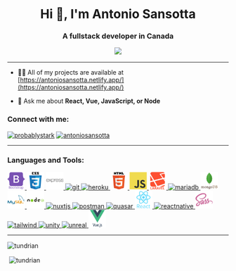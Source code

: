 <!-- ### Welcome to my profile 👋

# Feel free to browse some of my projects

### About me:  
![codewars](https://www.codewars.com/users/Tundrian/badges/small)   
<img src="https://cdn.jsdelivr.net/gh/devicons/devicon/icons/html5/html5-original.svg" alt="html" width="25"/>
<img src="https://cdn.jsdelivr.net/gh/devicons/devicon/icons/css3/css3-original.svg" alt="css" width="25" />
<img src="https://cdn.jsdelivr.net/gh/devicons/devicon/icons/sass/sass-original.svg" alt="sass" width="25" />
<img src="https://cdn.jsdelivr.net/gh/devicons/devicon/icons/bootstrap/bootstrap-original.svg" alt="bootstrap" width="25"  />
<img src="https://cdn.jsdelivr.net/gh/devicons/devicon/icons/tailwindcss/tailwindcss-original-wordmark.svg" alt="tailwind" width="25" />
<img src="https://cdn.jsdelivr.net/gh/devicons/devicon/icons/javascript/javascript-original.svg" alt="javascript" width="25"/>
<img src="https://cdn.jsdelivr.net/gh/devicons/devicon/icons/react/react-original.svg" alt="react" width="25" />
<img src="https://cdn.jsdelivr.net/gh/devicons/devicon/icons/vuejs/vuejs-original.svg" alt="vue" width="25" />
<img src="https://cdn.jsdelivr.net/gh/devicons/devicon/icons/nuxtjs/nuxtjs-original.svg" alt="nuxt" width="25" />
<img src="https://cdn.jsdelivr.net/gh/devicons/devicon/icons/nodejs/nodejs-original.svg" alt="node" width="25" />
<img src="https://cdn.jsdelivr.net/gh/devicons/devicon/icons/mongodb/mongodb-original.svg" alt="mongodb" width="25" />
<img src="https://cdn.jsdelivr.net/gh/devicons/devicon/icons/mysql/mysql-original.svg" alt="mysql" width="25" />   

- 🔭 I’m currently working on MERN stack projects relating to gaming, project management, and various other topics.
- 🌱 I’m currently diving deeper into React / Next as well as the newly released Nuxt3 framework.
- 👯 I’m looking to collaborate on social and environmental projects.
- 📫 How to reach me: dm me on Twitter https://twitter.com/ProbablyStark

## Some Interesting Projects to play around with
- [Pokémon Battle](https://pokemontypebattle.netlify.app/) Select two Pokémon and see which one has a type advantage.
- :warning:(WIP) [Ready Up](https://readyup.netlify.app/) Add the games you own to a virtual library. -->
<img href="https://github.com/Tundrian/Tundrian/blob/main/github-banner1.png" />
<h1 align="center">Hi 👋, I'm Antonio Sansotta</h1>
<h3 align="center">A fullstack developer in Canada</h3>

<!-- <p align="left"> <img src="https://komarev.com/ghpvc/?username=tundrian&label=Profile%20views&color=0e75b6&style=flat" alt="tundrian" /> </p>

<p align="left"> <a href="https://twitter.com/probablystark" target="blank"><img src="https://img.shields.io/twitter/follow/probablystark?logo=twitter&style=for-the-badge" alt="probablystark" /></a> </p>   -->
<div align="center"><a target="_blank" href="https://www.codewars.com/users/TonyStarkProbably"><img src="https://www.codewars.com/users/TonyStarkProbably/badges/large" /></a> </div> 

---

<!-- 
- 🔭 I’m currently working on **A fullstack (MERN) project management application**

- 🌱 I’m currently learning **to better optimize fullstack applications** -->

- 👨‍💻 All of my projects are available at [https://antoniosansotta.netlify.app/](https://antoniosansotta.netlify.app/)

- 💬 Ask me about **React, Vue, JavaScript, or Node**

<h3 align="left">Connect with me:</h3>
<p align="left">
<a href="https://twitter.com/probablystark" target="blank"><img align="center" src="https://raw.githubusercontent.com/rahuldkjain/github-profile-readme-generator/master/src/images/icons/Social/twitter.svg" alt="probablystark" height="30" width="40" /></a>
<a href="https://linkedin.com/in/antoniosansotta" target="blank"><img align="center" src="https://raw.githubusercontent.com/rahuldkjain/github-profile-readme-generator/master/src/images/icons/Social/linked-in-alt.svg" alt="antoniosansotta" height="30" width="40" /></a>
</p>

---

<h3 align="left">Languages and Tools:</h3>
<p align="left"> <a href="https://getbootstrap.com" target="_blank" rel="noreferrer"> <img src="https://raw.githubusercontent.com/devicons/devicon/master/icons/bootstrap/bootstrap-plain-wordmark.svg" alt="bootstrap" width="40" height="40"/> </a> <a href="https://www.w3schools.com/css/" target="_blank" rel="noreferrer"> <img src="https://raw.githubusercontent.com/devicons/devicon/master/icons/css3/css3-original-wordmark.svg" alt="css3" width="40" height="40"/> </a> <a href="https://expressjs.com" target="_blank" rel="noreferrer"> <img src="https://raw.githubusercontent.com/devicons/devicon/master/icons/express/express-original-wordmark.svg" alt="express" width="40" height="40"/> </a> <a href="https://git-scm.com/" target="_blank" rel="noreferrer"> <img src="https://www.vectorlogo.zone/logos/git-scm/git-scm-icon.svg" alt="git" width="40" height="40"/> </a> <a href="https://heroku.com" target="_blank" rel="noreferrer"> <img src="https://www.vectorlogo.zone/logos/heroku/heroku-icon.svg" alt="heroku" width="40" height="40"/> </a> <a href="https://www.w3.org/html/" target="_blank" rel="noreferrer"> <img src="https://raw.githubusercontent.com/devicons/devicon/master/icons/html5/html5-original-wordmark.svg" alt="html5" width="40" height="40"/> </a> <a href="https://developer.mozilla.org/en-US/docs/Web/JavaScript" target="_blank" rel="noreferrer"> <img src="https://raw.githubusercontent.com/devicons/devicon/master/icons/javascript/javascript-original.svg" alt="javascript" width="40" height="40"/> </a> <a href="https://laravel.com/" target="_blank" rel="noreferrer"> <img src="https://raw.githubusercontent.com/devicons/devicon/master/icons/laravel/laravel-plain-wordmark.svg" alt="laravel" width="40" height="40"/> </a> <a href="https://mariadb.org/" target="_blank" rel="noreferrer"> <img src="https://www.vectorlogo.zone/logos/mariadb/mariadb-icon.svg" alt="mariadb" width="40" height="40"/> </a> <a href="https://www.mongodb.com/" target="_blank" rel="noreferrer"> <img src="https://raw.githubusercontent.com/devicons/devicon/master/icons/mongodb/mongodb-original-wordmark.svg" alt="mongodb" width="40" height="40"/> </a> <a href="https://www.mysql.com/" target="_blank" rel="noreferrer"> <img src="https://raw.githubusercontent.com/devicons/devicon/master/icons/mysql/mysql-original-wordmark.svg" alt="mysql" width="40" height="40"/> </a> <a href="https://nodejs.org" target="_blank" rel="noreferrer"> <img src="https://raw.githubusercontent.com/devicons/devicon/master/icons/nodejs/nodejs-original-wordmark.svg" alt="nodejs" width="40" height="40"/> </a> <a href="https://nuxtjs.org/" target="_blank" rel="noreferrer"> <img src="https://www.vectorlogo.zone/logos/nuxtjs/nuxtjs-icon.svg" alt="nuxtjs" width="40" height="40"/> </a> <a href="https://postman.com" target="_blank" rel="noreferrer"> <img src="https://www.vectorlogo.zone/logos/getpostman/getpostman-icon.svg" alt="postman" width="40" height="40"/> </a> <a href="https://quasar.dev/" target="_blank" rel="noreferrer"> <img src="https://cdn.quasar.dev/logo/svg/quasar-logo.svg" alt="quasar" width="40" height="40"/> </a> <a href="https://reactjs.org/" target="_blank" rel="noreferrer"> <img src="https://raw.githubusercontent.com/devicons/devicon/master/icons/react/react-original-wordmark.svg" alt="react" width="40" height="40"/> </a> <a href="https://reactnative.dev/" target="_blank" rel="noreferrer"> <img src="https://reactnative.dev/img/header_logo.svg" alt="reactnative" width="40" height="40"/> </a> <a href="https://sass-lang.com" target="_blank" rel="noreferrer"> <img src="https://raw.githubusercontent.com/devicons/devicon/master/icons/sass/sass-original.svg" alt="sass" width="40" height="40"/> </a> <a href="https://tailwindcss.com/" target="_blank" rel="noreferrer"> <img src="https://www.vectorlogo.zone/logos/tailwindcss/tailwindcss-icon.svg" alt="tailwind" width="40" height="40"/> </a> <a href="https://unity.com/" target="_blank" rel="noreferrer"> <img src="https://www.vectorlogo.zone/logos/unity3d/unity3d-icon.svg" alt="unity" width="40" height="40"/> </a> <a href="https://unrealengine.com/" target="_blank" rel="noreferrer"> <img src="https://raw.githubusercontent.com/kenangundogan/fontisto/036b7eca71aab1bef8e6a0518f7329f13ed62f6b/icons/svg/brand/unreal-engine.svg" alt="unreal" width="40" height="40"/> </a> <a href="https://vuejs.org/" target="_blank" rel="noreferrer"> <img src="https://raw.githubusercontent.com/devicons/devicon/master/icons/vuejs/vuejs-original-wordmark.svg" alt="vuejs" width="40" height="40"/> </a> </p> 

---

<!-- <p><img align="left" src="https://github-readme-stats.vercel.app/api/top-langs?username=tundrian&show_icons=true&locale=en&layout=compact" alt="tundrian" /></p>    -->
<p><img align="center" src="https://github-readme-streak-stats.herokuapp.com/?user=tundrian&" alt="tundrian" /></p>   

<p>&nbsp;<img align="center" src="https://github-readme-stats.vercel.app/api?username=tundrian&show_icons=true&locale=en" alt="tundrian" /></p>  





